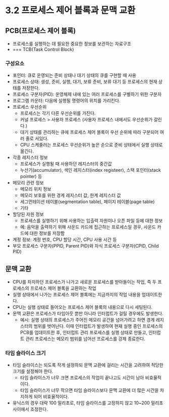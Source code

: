 # 3.2 프로세스 제어 블록과 문맥 교환

## PCB(프로세스 제어 블록)

- 프로세스를 실행하는 데 필요한 중요한 정보를 보관하는 자료구조
- === TCB(Task Control Block)

### 구성요소

- 포인터: 큐로 운영되는 준비 상태나 대기 상태의 큐를 구현할 때 사용
- 프로세스 상태: 생성, 준비, 실행, 대기, 보류 준비, 보류 대기 등 프로세스의 현재 상태를 저장한다.
- 프로세스 구분자(PID): 운영체제 내에 있는 여러 프로세스를 구별하기 위한 구분자
- 프로그램 카운터: 다음에 실행될 명령어의 위치를 가리킨다.
- 프로세스 우선순위
  - 프로세스는 각기 다른 우선순위를 가진다.
  - 커널 프로세스 > 사용자 프로세스 (사용자 프로세스 내에서도 우선순위가 갈린다.)
  - 대기 상태를 관리하는 큐에 프로세스 제어 블록이 우선 순위에 따라 구분되어 여러 줄로 서있다.
  - CPU 스케줄러는 프로세스 우선순위가 높은 순으로 준비 상태에서 실행 상태로 옮긴다.
- 각종 레지스터 정보
  - 프로세스가 실행될 때 사용하던 레지스터의 중간값
  - 누산기(accumulator), 색인 레지스터(index registeer), 스택 포인터(stack pointer) 등
- 메모리 관련 정보
  - 메모리 위치 정보
  - 메모리 보호를 위한 경계 레지스터 값, 한계 레지스터 값
  - 세그먼테이션 테이블(segmentation table), 페이지 테이블(page table)
  - 기타
- 할당된 자원 정보
  - 프로세스를 실행하기 위해 사용하는 입출력 자원이나 오픈 파일 등에 대한 정보
  - 예: 음악을 출력하기 위해 사운드 카드에 접근하는 프로세스일 경우, 사운드 카드에 대한 정보를 저장함
- 계정 정보: 계정 번호, CPU 할당 시간, CPU 사용 시간 등
- 부모 프로세스 구분자(PPID, Parent PID)와 자식 프로세스 구분자(CPID, Child PID)

## 문맥 교환

- CPU를 차지하던 프로세스가 나가고 새로운 프로세스를 받아들이는 작업, 즉 두 프로세스의 프로세스 제어 블록을 교환하는 작업
- 실행 상태에서 나가는 프로세스 제어 블록에는 지금까지의 작업 내용을 업데이트한다.
- CPU는 실행 상태로 들어오는 프로세스 제어 블록의 내용으로 다시 세팅된다.
- 문맥 교환은 프로세스가 타임아웃 뿐만 아니라 인터럽트가 걸릴 경우에도 발생한다.
  - 예시: 실행 상태의 프로세스가 주어진 메모리 공간을 넘어가려고 하면 경계 레지스터의 범위를 벗어난다. 이때 인터럽트가 발생하여 현재 실행 중인 프로세스의 PCB를 업데이트한 후, 인터럽트 관리 프로세스를 실행 상태로 만들고, 인터럽트 관리 프로세스는 메모리 범위를 넘어선 프로세스를 강제 종료한다.

### 타임 슬라이스 크기

- 타임 슬라이스는 되도록 작게 설정하되 문맥 교환에 걸리는 시간을 고려하여 적당한 크기를 설정해야 한다.
  - 타임 슬라이스가 너무 크면 프로세스의 작업이 끝나고도 시간이 남아 비효율적이다.
  - 타임 슬라이스가 너무 작으면 타임 슬라이스보다 문맥 교환에 더 많은 시간을 차지하게 되어 비효율적이다.
- 유닉스의 경우 대략 100 밀리초로, 타임 슬라이스를 고정하지 않고 10~200 밀리초 사이에서 조정한다.
